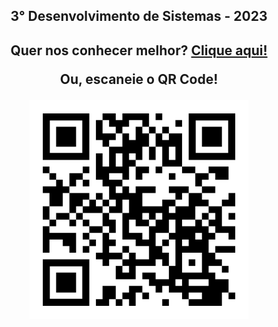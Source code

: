 <h2 align="center">3° Desenvolvimento de Sistemas - 2023<h2>
<p align="center">Quer nos conhecer melhor? <a href="https://terceiro-DS.github.io">Clique aqui!</a><p>
<p align="center">Ou, escaneie o QR Code!<p>
<p align="center"><img src="/assets/qr-code.png" width="350" height="350"><p>

